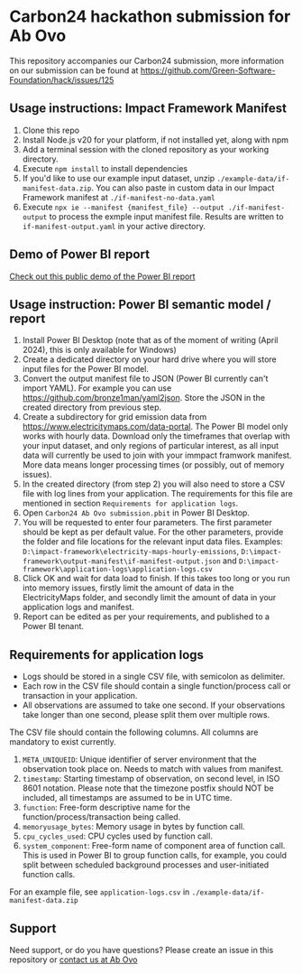 # Carbon24 hackathon submission for Ab Ovo

This repository accompanies our Carbon24 submission, more information on our submission can be found at https://github.com/Green-Software-Foundation/hack/issues/125

## Usage instructions: Impact Framework Manifest

1. Clone this repo
1. Install Node.js v20 for your platform, if not installed yet, along with npm
1. Add a terminal session with the cloned repository as your working directory. 
1. Execute `npm install` to install dependencies
1. If you'd like to use our example input dataset, unzip `./example-data/if-manifest-data.zip`. You can also paste in custom data in our Impact Framework manifest at `./if-manifest-no-data.yaml`
1. Execute `npx ie --manifest {manifest_file} --output ./if-manifest-output` to process the exmple input manifest file. Results are written to `if-manifest-output.yaml` in your active directory.

## Demo of Power BI report

[Check out this public demo of the Power BI report](https://app.powerbi.com/view?r=eyJrIjoiODBmMWFiYWEtNGI5Ny00OTYwLWFhNTAtYTNkYTBkZTJhZTFjIiwidCI6ImIwZGM1ZWE3LTExOTctNDUxMC05MjhhLTkyZDJjZjRiNzdlZSIsImMiOjh9)

## Usage instruction: Power BI semantic model / report

1. Install Power BI Desktop (note that as of the moment of writing (April 2024), this is only available for Windows)
1. Create a dedicated directory on your hard drive where you will store input files for the Power BI model.
1. Convert the output manifest file to JSON (Power BI currently can't import YAML). For example you can use https://github.com/bronze1man/yaml2json. Store the JSON in the created directory from previous step.
1. Create a subdirectory for grid emission data from https://www.electricitymaps.com/data-portal. The Power BI model only works with hourly data. Download only the timeframes that overlap with your input dataset, and only regions of particular interest, as all input data will currently be used to join with your immpact framwork manifest. More data means longer processing times (or possibly, out of memory issues).
1. In the created directory (from step 2) you will also need to store a CSV file with log lines from your application. The requirements for this file are mentioned in section `Requirements for application logs`.
1. Open `Carbon24 Ab Ovo submission.pbit` in Power BI Desktop.
1. You will be requested to enter four parameters. The first parameter should be kept as per default value. For the other parameters, provide the folder and file locations for the relevant input data files. Examples: `D:\impact-framework\electricity-maps-hourly-emissions`, `D:\impact-framework\output-manifest\if-manifest-output.json` and `D:\impact-framework\application-logs\application-logs.csv`
1. Click OK and wait for data load to finish. If this takes too long or you run into memory issues, firstly limit the amount of data in the ElectricityMaps folder, and secondly limit the amount of data in your application logs and manifest. 
1. Report can be edited as per your requirements, and published to a Power BI tenant.

## Requirements for application logs

- Logs should be stored in a single CSV file, with semicolon as delimiter.  
- Each row in the CSV file should contain a single function/process call or transaction in your application.  
- All observations are assumed to take one second. If your observations take longer than one second, please split them over multiple rows.  

The CSV file should contain the following columns. All columns are mandatory to exist currently.  

1. `META_UNIQUEID`: Unique identifier of server environment that the observation took place on. Needs to match with values from manifest.
1. `timestamp`: Starting timestamp of observation, on second level, in ISO 8601 notation. Please note that the timezone postfix should NOT be included, all timestamps are assumed to be in UTC time.
1. `function`: Free-form descriptive name for the function/process/transaction being called.
1. `memoryusage_bytes`: Memory usage in bytes by function call.
1. `cpu_cycles_used`: CPU cycles used by function call.
1. `system_component`: Free-form name of component area of function call. This is used in Power BI to group function calls, for example, you could split between scheduled background processes and user-initiated function calls. 

For an example file, see `application-logs.csv` in `./example-data/if-manifest-data.zip`

## Support

Need support, or do you have questions? Please create an issue in this repository or [contact us at Ab Ovo](https://ab-ovo.com/contact/) 